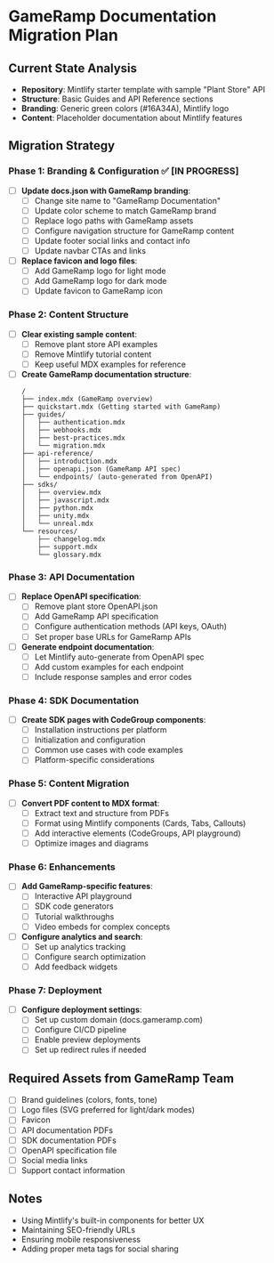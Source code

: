 # GameRamp Documentation Migration Plan

## Current State Analysis
- **Repository**: Mintlify starter template with sample "Plant Store" API
- **Structure**: Basic Guides and API Reference sections
- **Branding**: Generic green colors (#16A34A), Mintlify logo
- **Content**: Placeholder documentation about Mintlify features

## Migration Strategy

### Phase 1: Branding & Configuration ✅ [IN PROGRESS]
- [ ] **Update docs.json with GameRamp branding**:
  - [ ] Change site name to "GameRamp Documentation"
  - [ ] Update color scheme to match GameRamp brand
  - [ ] Replace logo paths with GameRamp assets
  - [ ] Configure navigation structure for GameRamp content
  - [ ] Update footer social links and contact info
  - [ ] Update navbar CTAs and links

- [ ] **Replace favicon and logo files**:
  - [ ] Add GameRamp logo for light mode
  - [ ] Add GameRamp logo for dark mode
  - [ ] Update favicon to GameRamp icon

### Phase 2: Content Structure
- [ ] **Clear existing sample content**:
  - [ ] Remove plant store API examples
  - [ ] Remove Mintlify tutorial content
  - [ ] Keep useful MDX examples for reference

- [ ] **Create GameRamp documentation structure**:
  ```
  /
  ├── index.mdx (GameRamp overview)
  ├── quickstart.mdx (Getting started with GameRamp)
  ├── guides/
  │   ├── authentication.mdx
  │   ├── webhooks.mdx
  │   ├── best-practices.mdx
  │   └── migration.mdx
  ├── api-reference/
  │   ├── introduction.mdx
  │   ├── openapi.json (GameRamp API spec)
  │   └── endpoints/ (auto-generated from OpenAPI)
  ├── sdks/
  │   ├── overview.mdx
  │   ├── javascript.mdx
  │   ├── python.mdx
  │   ├── unity.mdx
  │   └── unreal.mdx
  └── resources/
      ├── changelog.mdx
      ├── support.mdx
      └── glossary.mdx
  ```

### Phase 3: API Documentation
- [ ] **Replace OpenAPI specification**:
  - [ ] Remove plant store OpenAPI.json
  - [ ] Add GameRamp API specification
  - [ ] Configure authentication methods (API keys, OAuth)
  - [ ] Set proper base URLs for GameRamp APIs

- [ ] **Generate endpoint documentation**:
  - [ ] Let Mintlify auto-generate from OpenAPI spec
  - [ ] Add custom examples for each endpoint
  - [ ] Include response samples and error codes

### Phase 4: SDK Documentation
- [ ] **Create SDK pages with CodeGroup components**:
  - [ ] Installation instructions per platform
  - [ ] Initialization and configuration
  - [ ] Common use cases with code examples
  - [ ] Platform-specific considerations

### Phase 5: Content Migration
- [ ] **Convert PDF content to MDX format**:
  - [ ] Extract text and structure from PDFs
  - [ ] Format using Mintlify components (Cards, Tabs, Callouts)
  - [ ] Add interactive elements (CodeGroups, API playground)
  - [ ] Optimize images and diagrams

### Phase 6: Enhancements
- [ ] **Add GameRamp-specific features**:
  - [ ] Interactive API playground
  - [ ] SDK code generators
  - [ ] Tutorial walkthroughs
  - [ ] Video embeds for complex concepts

- [ ] **Configure analytics and search**:
  - [ ] Set up analytics tracking
  - [ ] Configure search optimization
  - [ ] Add feedback widgets

### Phase 7: Deployment
- [ ] **Configure deployment settings**:
  - [ ] Set up custom domain (docs.gameramp.com)
  - [ ] Configure CI/CD pipeline
  - [ ] Enable preview deployments
  - [ ] Set up redirect rules if needed

## Required Assets from GameRamp Team
- [ ] Brand guidelines (colors, fonts, tone)
- [ ] Logo files (SVG preferred for light/dark modes)
- [ ] Favicon
- [ ] API documentation PDFs
- [ ] SDK documentation PDFs
- [ ] OpenAPI specification file
- [ ] Social media links
- [ ] Support contact information

## Notes
- Using Mintlify's built-in components for better UX
- Maintaining SEO-friendly URLs
- Ensuring mobile responsiveness
- Adding proper meta tags for social sharing